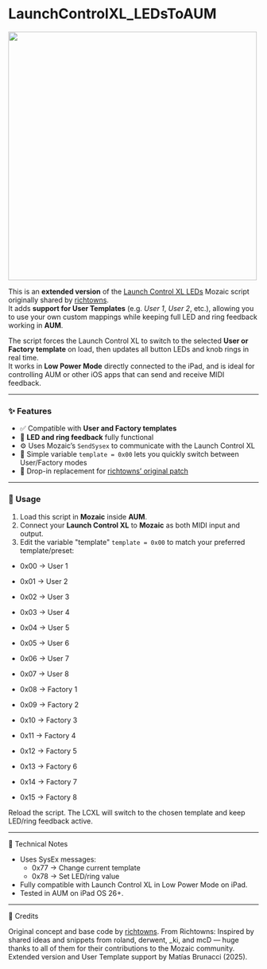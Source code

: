 # LaunchControlXL_LEDsToAUM

<img src="https://github.com/user-attachments/assets/2902de8c-791e-45c5-ae51-b44af05004c8" width="500">  <br>

This is an **extended version** of the [Launch Control XL LEDs](https://patchstorage.com/launch-control-xl-leds/) Mozaic script originally shared by [richtowns](https://patchstorage.com/launch-control-xl-leds/).  
It adds **support for User Templates** (e.g. *User 1*, *User 2*, etc.), allowing you to use your own custom mappings while keeping full LED and ring feedback working in **AUM**.

The script forces the Launch Control XL to switch to the selected **User or Factory template** on load, then updates all button LEDs and knob rings in real time.  
It works in **Low Power Mode** directly connected to the iPad, and is ideal for controlling AUM or other iOS apps that can send and receive MIDI feedback.

---

### ✨ Features

- ✅ Compatible with **User and Factory templates**
- 🔄 **LED and ring feedback** fully functional
- ⚙️ Uses Mozaic’s `SendSysex` to communicate with the Launch Control XL
- 🧠 Simple variable `template = 0x00` lets you quickly switch between User/Factory modes
- 🧩 Drop-in replacement for [richtowns’ original patch](https://patchstorage.com/launch-control-xl-leds/)

---

### 🧰 Usage

1. Load this script in **Mozaic** inside **AUM**.  
2. Connect your **Launch Control XL** to **Mozaic** as both MIDI input and output.  
3. Edit the variable "template" `template = 0x00` to match your preferred template/preset:

- 0x00 → User 1
- 0x01 → User 2
- 0x02 → User 3
- 0x03 → User 4
- 0x04 → User 5
- 0x05 → User 6
- 0x06 → User 7
- 0x07 → User 8

- 0x08 → Factory 1
- 0x09 → Factory 2
- 0x10 → Factory 3
- 0x11 → Factory 4
- 0x12 → Factory 5
- 0x13 → Factory 6
- 0x14 → Factory 7
- 0x15 → Factory 8


Reload the script. The LCXL will switch to the chosen template and keep LED/ring feedback active.

---

🧠 Technical Notes

- Uses SysEx messages:
  - 0x77 → Change current template
  - 0x78 → Set LED/ring value
- Fully compatible with Launch Control XL in Low Power Mode on iPad.
- Tested in AUM on iPad OS 26+.

---

🙏 Credits

Original concept and base code by [richtowns](https://patchstorage.com/launch-control-xl-leds/).
From Richtowns: Inspired by shared ideas and snippets from roland, derwent, _ki, and mcD — huge thanks to all of them for their contributions to the Mozaic community.
Extended version and User Template support by Matías Brunacci (2025).
